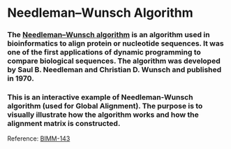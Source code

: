 # Needleman–Wunsch Algorithm

### The <a href="https://en.wikipedia.org/wiki/Needleman%E2%80%93Wunsch_algorithm">Needleman–Wunsch algorithm</a> is an algorithm used in bioinformatics to align protein or nucleotide sequences. It was one of the first applications of dynamic programming to compare biological sequences. The algorithm was developed by Saul B. Needleman and Christian D. Wunsch and published in 1970.

### This is an interactive example of Needleman-Wunsch algorithm (used for Global Alignment). The purpose is to visually illustrate how the algorithm works and how the alignment matrix is constructed.

<p>Reference: <a href="http://thegrantlab.org/bimm143/">BIMM-143</a></p>
